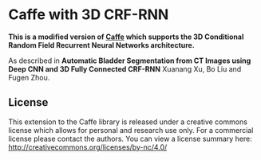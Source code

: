 # Caffe with 3D CRF-RNN
**This is a modified version of [Caffe](https://github.com/BVLC/caffe) which supports the 3D Conditional Random Field Recurrent Neural Networks architecture.**

As described in **Automatic Bladder Segmentation from CT Images using Deep CNN and 3D Fully Connected CRF-RNN** Xuanang Xu, Bo Liu and Fugen Zhou.

## License

This extension to the Caffe library is released under a creative commons license which allows for personal and research use only. For a commercial license please contact the authors. You can view a license summary here:
http://creativecommons.org/licenses/by-nc/4.0/
